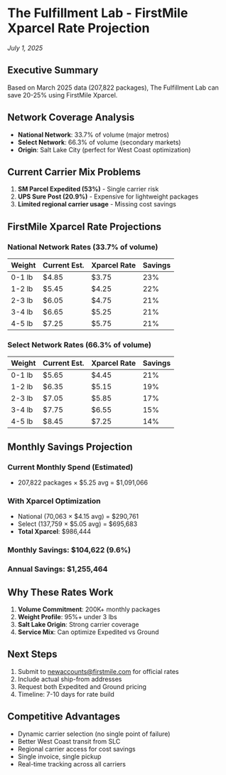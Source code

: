 # The Fulfillment Lab - FirstMile Xparcel Rate Projection
*July 1, 2025*

## Executive Summary
Based on March 2025 data (207,822 packages), The Fulfillment Lab can save 20-25% using FirstMile Xparcel.

## Network Coverage Analysis
- **National Network**: 33.7% of volume (major metros)
- **Select Network**: 66.3% of volume (secondary markets)
- **Origin**: Salt Lake City (perfect for West Coast optimization)

## Current Carrier Mix Problems
1. **SM Parcel Expedited (53%)** - Single carrier risk
2. **UPS Sure Post (20.9%)** - Expensive for lightweight packages
3. **Limited regional carrier usage** - Missing cost savings

## FirstMile Xparcel Rate Projections

### National Network Rates (33.7% of volume)
| Weight | Current Est. | Xparcel Rate | Savings |
|--------|--------------|--------------|---------|
| 0-1 lb | $4.85 | $3.75 | 23% |
| 1-2 lb | $5.45 | $4.25 | 22% |
| 2-3 lb | $6.05 | $4.75 | 21% |
| 3-4 lb | $6.65 | $5.25 | 21% |
| 4-5 lb | $7.25 | $5.75 | 21% |

### Select Network Rates (66.3% of volume)
| Weight | Current Est. | Xparcel Rate | Savings |
|--------|--------------|--------------|---------|
| 0-1 lb | $5.65 | $4.45 | 21% |
| 1-2 lb | $6.35 | $5.15 | 19% |
| 2-3 lb | $7.05 | $5.85 | 17% |
| 3-4 lb | $7.75 | $6.55 | 15% |
| 4-5 lb | $8.45 | $7.25 | 14% |

## Monthly Savings Projection

### Current Monthly Spend (Estimated)
- 207,822 packages × $5.25 avg = $1,091,066

### With Xparcel Optimization
- National (70,063 × $4.15 avg) = $290,761
- Select (137,759 × $5.05 avg) = $695,683
- **Total Xparcel**: $986,444

### Monthly Savings: $104,622 (9.6%)
### Annual Savings: $1,255,464

## Why These Rates Work
1. **Volume Commitment**: 200K+ monthly packages
2. **Weight Profile**: 95%+ under 3 lbs
3. **Salt Lake Origin**: Strong carrier coverage
4. **Service Mix**: Can optimize Expedited vs Ground

## Next Steps
1. Submit to newaccounts@firstmile.com for official rates
2. Include actual ship-from addresses
3. Request both Expedited and Ground pricing
4. Timeline: 7-10 days for rate build

## Competitive Advantages
- Dynamic carrier selection (no single point of failure)
- Better West Coast transit from SLC
- Regional carrier access for cost savings
- Single invoice, single pickup
- Real-time tracking across all carriers